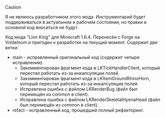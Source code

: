 > [!CAUTION]
> Я не являюсь разработчиком этого мода. Инструментарий будет поддерживаться в актуальном и рабочем состоянии, но
> правки в основной код вноситься не будут.

Код мода "Lion King" для Minecraft 1.6.4. Перенесён с Forge на Voldeloom и пригоден к разработке на текущий
момент. Содержит две ветки:

* main - исправленный оригинальный код (содержит четыре исправления).
    * Закомментирован фрагмент кода в LKTickHandlerClient, который перестал работать из-за инкапсуляции полей.
    * Закомментирован фрагмент кода в LKItemGroundRhinoHorn, который перестал работать из-за инкапсуляции полей.
    * Исправлена ошибка с файлом LKRenderBug (файл был перемещён из common в client).
    * Исправлена ошибка с файлом LKRenderSkeletalHyenaHead (файл был перемещён из common в client).
* refact - исправленный код, прошедший полный рефакторинг.
